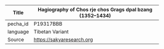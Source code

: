 |Title | Hagiography of Chos rje chos Grags dpal bzang (1352–1434) 
| --- | --- 
|pecha_id | P19317BBB
|language | Tibetan Variant
|Source | https://sakyaresearch.org